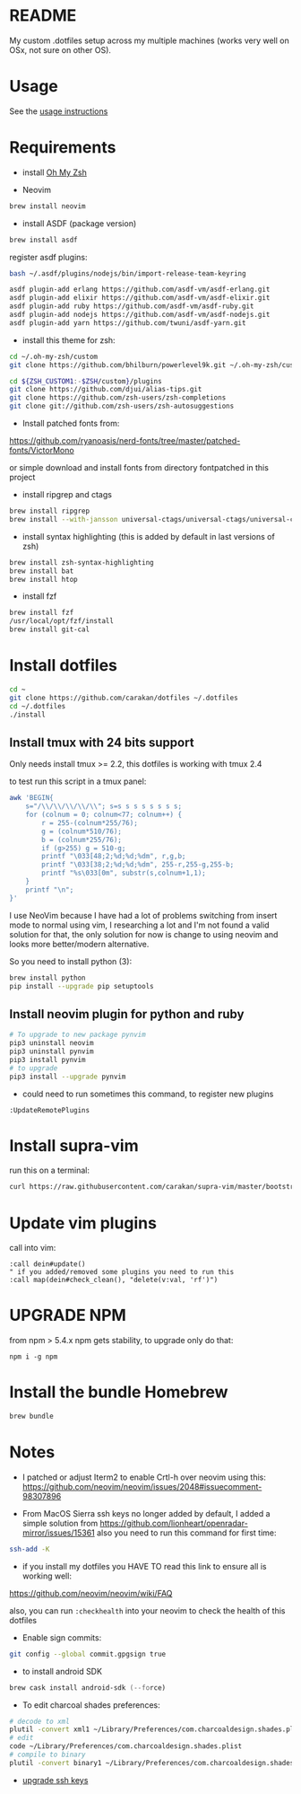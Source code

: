 # README

My custom .dotfiles setup across my multiple machines (works
very well on OSx, not sure on other OS).

# Usage

See the [usage instructions](https://github.com/carakan/dotfiles/blob/master/USAGE.md)

# Requirements

- install [Oh My Zsh](https://github.com/robbyrussell/oh-my-zsh)

- Neovim

```zsh
brew install neovim
```

- install ASDF (package version)

```zsh
brew install asdf
```

register asdf plugins:

```zsh
bash ~/.asdf/plugins/nodejs/bin/import-release-team-keyring

asdf plugin-add erlang https://github.com/asdf-vm/asdf-erlang.git
asdf plugin-add elixir https://github.com/asdf-vm/asdf-elixir.git
asdf plugin-add ruby https://github.com/asdf-vm/asdf-ruby.git
asdf plugin-add nodejs https://github.com/asdf-vm/asdf-nodejs.git
asdf plugin-add yarn https://github.com/twuni/asdf-yarn.git
```

- install this theme for zsh:

```zsh
cd ~/.oh-my-zsh/custom
git clone https://github.com/bhilburn/powerlevel9k.git ~/.oh-my-zsh/custom/themes/powerlevel9k

cd ${ZSH_CUSTOM1:-$ZSH/custom}/plugins
git clone https://github.com/djui/alias-tips.git
git clone https://github.com/zsh-users/zsh-completions
git clone git://github.com/zsh-users/zsh-autosuggestions
```

- Install patched fonts from:

https://github.com/ryanoasis/nerd-fonts/tree/master/patched-fonts/VictorMono

or simple download and install fonts from directory fontpatched in this project

- install ripgrep and ctags

```zsh
brew install ripgrep
brew install --with-jansson universal-ctags/universal-ctags/universal-ctags
```

- install syntax highlighting (this is added by default in last versions of zsh)

```zsh
brew install zsh-syntax-highlighting
brew install bat
brew install htop
```

- install fzf

```zsh
brew install fzf
/usr/local/opt/fzf/install
brew install git-cal
```

# Install dotfiles

```zsh
cd ~
git clone https://github.com/carakan/dotfiles ~/.dotfiles
cd ~/.dotfiles
./install
```

## Install tmux with 24 bits support

Only needs install tmux >= 2.2, this dotfiles is working with tmux 2.4

to test run this script in a tmux panel:

```zsh
awk 'BEGIN{
    s="/\\/\\/\\/\\/\\"; s=s s s s s s s s;
    for (colnum = 0; colnum<77; colnum++) {
        r = 255-(colnum*255/76);
        g = (colnum*510/76);
        b = (colnum*255/76);
        if (g>255) g = 510-g;
        printf "\033[48;2;%d;%d;%dm", r,g,b;
        printf "\033[38;2;%d;%d;%dm", 255-r,255-g,255-b;
        printf "%s\033[0m", substr(s,colnum+1,1);
    }
    printf "\n";
}'
```

I use NeoVim because I have had a lot of problems switching from insert mode
to normal using vim, I researching a lot and I'm not found a valid solution for that, the only solution for now is change
to using neovim and looks more better/modern alternative.

So you need to install python (3):

```zsh
brew install python
pip install --upgrade pip setuptools
```

## Install neovim plugin for python and ruby

```zsh
# To upgrade to new package pynvim
pip3 uninstall neovim
pip3 uninstall pynvim
pip3 install pynvim
# to upgrade
pip3 install --upgrade pynvim
```

- could need to run sometimes this command, to register new plugins

```
:UpdateRemotePlugins
```

# Install supra-vim

run this on a terminal:

```zsh
curl https://raw.githubusercontent.com/carakan/supra-vim/master/bootstrap.sh -L > supra-vim.sh && sh supra-vim.sh
```

# Update vim plugins

call into vim:

```vim
:call dein#update()
" if you added/removed some plugins you need to run this
:call map(dein#check_clean(), "delete(v:val, 'rf')")
```

# UPGRADE NPM

from npm > 5.4.x npm gets stability, to upgrade only do that:

`npm i -g npm`

# Install the bundle Homebrew

```zsh
brew bundle
```

# Notes

- I patched or adjust Iterm2 to enable Crtl-h over neovim using this: https://github.com/neovim/neovim/issues/2048#issuecomment-98307896

- From MacOS Sierra ssh keys no longer added by default, I added a simple solution from https://github.com/lionheart/openradar-mirror/issues/15361 also you need to run this command for first time:

```zsh
ssh-add -K
```

- if you install my dotfiles you HAVE TO read this link to ensure all is working well:

https://github.com/neovim/neovim/wiki/FAQ

also, you can run `:checkhealth` into your neovim to check the health of this dotfiles

- Enable sign commits:

```zsh
git config --global commit.gpgsign true
```

- to install android SDK

```zsh
brew cask install android-sdk (--force)
```

- To edit charcoal shades preferences:

```zsh
# decode to xml
plutil -convert xml1 ~/Library/Preferences/com.charcoaldesign.shades.plist
# edit
code ~/Library/Preferences/com.charcoaldesign.shades.plist
# compile to binary
plutil -convert binary1 ~/Library/Preferences/com.charcoaldesign.shades.plist
```

- [upgrade ssh keys](https://blog.g3rt.nl/upgrade-your-ssh-keys.html)
